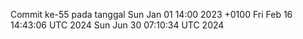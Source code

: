 Commit ke-55 pada tanggal Sun Jan 01 14:00 2023 +0100
Fri Feb 16 14:43:06 UTC 2024
Sun Jun 30 07:10:34 UTC 2024
